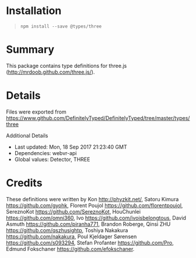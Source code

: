# Installation
> `npm install --save @types/three`

# Summary
This package contains type definitions for three.js (http://mrdoob.github.com/three.js/).

# Details
Files were exported from https://www.github.com/DefinitelyTyped/DefinitelyTyped/tree/master/types/three

Additional Details
 * Last updated: Mon, 18 Sep 2017 21:23:40 GMT
 * Dependencies: webvr-api
 * Global values: Detector, THREE

# Credits
These definitions were written by Kon <http://phyzkit.net/>, Satoru Kimura <https://github.com/gyohk>, Florent Poujol <https://github.com/florentpoujol>, SereznoKot <https://github.com/SereznoKot>, HouChunlei <https://github.com/omni360>, Ivo <https://github.com/ivoisbelongtous>, David Asmuth <https://github.com/piranha771>, Brandon Roberge, Qinsi ZHU <https://github.com/qszhusightp>, Toshiya Nakakura <https://github.com/nakakura>, Poul Kjeldager Sørensen <https://github.com/s093294>, Stefan Profanter <https://github.com/Pro>, Edmund Fokschaner <https://github.com/efokschaner>.
